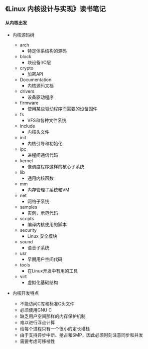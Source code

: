 ## 《Linux 内核设计与实现》读书笔记

#### 从内核出发
* 内核源码树
    * arch
        * 特定体系结构的源码
    * block
        * 块设备I/O层
    * crypto
        * 加密API
    * Documentation
        * 内核源码文档
    * drivers
        * 设备驱动程序
    * firmware
        * 使用某些驱动程序而需要的设备固件
    * fs
        * VFS和各种文件系统
    * include
        * 内核头文件
    * init
        * 内核引导和初始化
    * ipc
        * 进程间通信代码
    * kernel
        * 像调度程序这样的核心子系统
    * lib
        * 通用内核函数
    * mm
        * 内存管理子系统和VM
    * net
        * 网络子系统
    * samples
        * 实例，示范代码
    * scripts
        * 编译内核使用的脚本
    * security
        * Linux 安全模块
    * sound
        * 语音子系统
    * usr
        * 早期用户空间代码
    * tools
        * 在Linux开发中有用的工具
    * virt
        * 虚拟化基础结构

* 内核开发特点
    * 不能访问C库和标准C头文件
    * 必须使用GNU C
    * 缺乏用户空间那样的内存保护机制
    * 难以进行浮点计算
    * 给每个进程只有一个很小的定长堆栈
    * 由于支持异步中断、抢占和SMP，因此必须时刻注意同步和并发
    * 需要考虑可移植性
